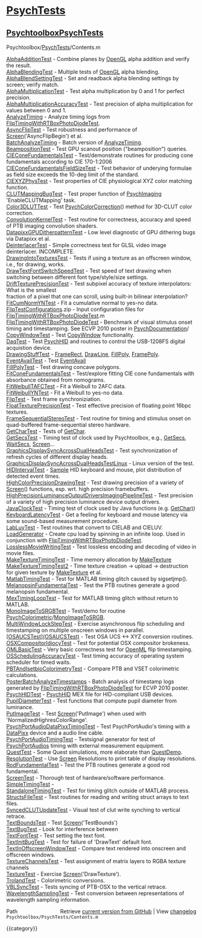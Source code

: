 # [PsychTests](PsychTests)
## [Psychtoolbox](Psychtoolbox)[PsychTests](PsychTests)

Psychtoolbox/[PsychTests](PsychTests)/Contents.m  
  
  
  [AlphaAdditionTest](AlphaAdditionTest)               - Combine planes by [OpenGL](OpenGL) alpha addition and verify the result.  
  [AlphaBlendingTest](AlphaBlendingTest)               - Multiple tests of [OpenGL](OpenGL) alpha blending.   
  [AlphaBlendSettingTest](AlphaBlendSettingTest)           - Set and readback alpha blending settings by screen; verify match.   
  [AlphaMultiplicationTest](AlphaMultiplicationTest)         - Test alpha multiplication by 0 and 1 for perfect precision.  
  [AlphaMultiplicationAccuracyTest](AlphaMultiplicationAccuracyTest) - Test precision of alpha multiplication for values between 0 and 1.  
  [AnalyzeTiming](AnalyzeTiming)                   - Analyze timing logs from [FlipTimingWithRTBoxPhotoDiodeTest](FlipTimingWithRTBoxPhotoDiodeTest).  
  [AsyncFlipTest](AsyncFlipTest)                   - Test robustness and performance of [Screen](Screen)('AsyncFlipBegin') et al.  
  [BatchAnalyzeTiming](BatchAnalyzeTiming)              - Batch version of [AnalyzeTiming](AnalyzeTiming).  
  [BeampositionTest](BeampositionTest)                - Test GPU scanout position ("beamposition") queries.  
  [CIEConeFundamentalsTest](CIEConeFundamentalsTest)         - Test/demonstrate routines for producing cone fundamentals according to CIE 170-1:2006  
  [CIEConeFundamentalsFieldSizeTest](CIEConeFundamentalsFieldSizeTest) - Test behavior of underying formulae as field size exceeds the 10-deg limit of the standard.  
  [CIEXYZPhysTest](CIEXYZPhysTest)                  - Test properties of CIE physiological XYZ color matching function.  
  [CLUTMappingBugTest](CLUTMappingBugTest)              - Test proper function of [PsychImaging](PsychImaging) 'EnableCLUTMapping' task.  
  [Color3DLUTTest](Color3DLUTTest)                  - Test [PsychColorCorrection](PsychColorCorrection)() method for 3D-CLUT color correction.  
  [ConvolutionKernelTest](ConvolutionKernelTest)           - Test routine for correctness, accuracy and speed of PTB imaging convolution shaders.  
  [DatapixxGPUDitherpatternTest](DatapixxGPUDitherpatternTest)    - Low level diagnostic of GPU dithering bugs via Datapixx et al.  
  [DeinterlacerTest](DeinterlacerTest)                - Simple correctness test for GLSL video image deinterlacer. INCOMPLETE.  
  [DrawingIntoTexturesTest](DrawingIntoTexturesTest)         - Tests if using a texture as an offscreen window, i.e., for drawing, works.  
  [DrawTextFontSwitchSpeedTest](DrawTextFontSwitchSpeedTest) - Test speed of text drawing when switching between different font type/style/size settings.  
  [DriftTexturePrecisionTest](DriftTexturePrecisionTest)       - Test subpixel accuracy of texture interpolators: What is the smallest  
                                    fraction of a pixel that one can scroll, using built-in bilinear interpolation?  
  [FitCumNormYNTest](FitCumNormYNTest)                - Fit a cumulative normal to yes-no data.  
  [FlipTestConfigurations](FlipTestConfigurations).zip      - Input configuration files for [FlipTimingWithRTBoxPhotoDiodeTest](FlipTimingWithRTBoxPhotoDiodeTest).m  
  [FlipTimingWithRTBoxPhotoDiodeTest](FlipTimingWithRTBoxPhotoDiodeTest) - Benchmark of visual stimulus onset timing and timestamping. See ECVP 2010 poster in [PsychDocumentation](PsychDocumentation)/  
  [CopyWindowTest](CopyWindowTest)                  - Test [CopyWindow](CopyWindow) functionality.  
  [DaqTest](DaqTest)                         - Test [PsychHID](PsychHID) and routines to control the  USB-1208FS digital acquistion device.  
  [DrawingStuffTest](DrawingStuffTest)                - [FrameRect](FrameRect), [DrawLine](DrawLine), [FillPoly](FillPoly), [FramePoly](FramePoly).  
  [EventAvailTest](EventAvailTest)                  - Test [EventAvail](EventAvail)  
  [FillPolyTest](FillPolyTest)                    - Test drawing concave polygons.  
  [FitConeFundamentalsTest](FitConeFundamentalsTest)         - Test/explore fitting CIE cone fundamentals with absorbance obtained from nomograms.  
  [FitWeibullTAFCTest](FitWeibullTAFCTest)              - Fit a Weibull to 2AFC data.  
  [FitWeibullYNTest](FitWeibullYNTest)                - Fit a Weibull to yes-no data.  
  [FlipTest](FlipTest)                        - Test frame synchroniziation.  
  [FloatTexturePrecisionTest](FloatTexturePrecisionTest)       - Test effective precision of floating point 16bpc textures.  
  [FrameSequentialStereoTest](FrameSequentialStereoTest)       - Test routine for timing and stimulus onset on quad-buffered frame-sequential stereo hardware.  
  [GetCharTest](GetCharTest)                     - Tests of [GetChar](GetChar).  
  [GetSecsTest](GetSecsTest)                     - Timing test of clock used by Psychtoolbox, e.g., [GetSecs](GetSecs), [WaitSecs](WaitSecs), [Screen](Screen)...  
  [GraphicsDisplaySyncAcrossDualHeadsTest](GraphicsDisplaySyncAcrossDualHeadsTest) - Test synchronization of refresh cycles of different display heads.  
  [GraphicsDisplaySyncAcrossDualHeadsTestLinux](GraphicsDisplaySyncAcrossDualHeadsTestLinux) - Linux version of the test.  
  [HIDIntervalTest](HIDIntervalTest)                 - [Sample](Sample) HID keyboard and mouse, plot distribution of detected event times.  
  [HighColorPrecisionDrawingTest](HighColorPrecisionDrawingTest)   - Test drawing precision of a variety of [Screen](Screen)() functions, esp. wrt. high precision framebuffers.  
  [HighPrecisionLuminanceOutputDriversImagingPipelineTest](HighPrecisionLuminanceOutputDriversImagingPipelineTest) - Test precision of a variety of high precision luminance device output drivers.  
  [JavaClockTest](JavaClockTest)                   - Timing test of clock used by Java functions (e.g. [GetChar)](GetChar))  
  [KeyboardLatencyTest](KeyboardLatencyTest)             - Get a feeling for keyboard and mouse latency via some sound-based measurement procedure.  
  [LabLuvTest](LabLuvTest)                      - Test routines that convert to CIELAB and CIELUV.  
  [LoadGenerator](LoadGenerator)                   - Create cpu load by spinning in an infinite loop. Used in conjunction with [FlipTimingWithRTBoxPhotoDiodeTest](FlipTimingWithRTBoxPhotoDiodeTest).  
  [LosslessMovieWritingTest](LosslessMovieWritingTest)        - Test lossless encoding and decoding of video in movie files.  
  [MakeTextureTimingTest](MakeTextureTimingTest)           - Time memory allocation by [MakeTexture](MakeTexture)  
  [MakeTextureTimingTest2](MakeTextureTimingTest2)          - Time texture creation -\> upload -\> destruction for given texture by [MakeTexture](MakeTexture) et al.  
  [MatlabTimingTest](MatlabTimingTest)                - Test for MATLAB timing glitch caused by sigsetjmp().  
  [MelanopsinFundamentalTest](MelanopsinFundamentalTest)       - Test the PTB routines generate a good melanopsin fundamental.  
  [MexTimingLoopTest](MexTimingLoopTest)               - Test for MATLAB timing glitch without return to MATLAB.  
  [MonoImageToSRGBTest](MonoImageToSRGBTest)             - Test/demo for routine [PsychColorimetric](PsychColorimetric)/[MonoImageToSRGB](MonoImageToSRGB).  
  [MultiWindowLockStepTest](MultiWindowLockStepTest)         - Exercise asynchronous flip scheduling and timestamping on multiple onscreen windows in parallel.  
  [[OSAUCSTest](OSAUCSTest)][(OSAUCSTest)]((OSAUCSTest))                      - Test OSA UCS <-\> XYZ conversion routines.  
  [OSXCompositorIdiocyTest](OSXCompositorIdiocyTest)         - Test for potential OSX compositor brokeness.  
  [OMLBasicTest](OMLBasicTest)                    - Very basic correctness test for [OpenML](OpenML) flip timestamping.  
  [OSSchedulingAccuracyTest](OSSchedulingAccuracyTest)        - Test timing accuracy of operating system scheduler for timed waits.  
  [PBTAndIsetbioColorimetryTest](PBTAndIsetbioColorimetryTest)    - Compare PTB and VSET colorimetric calculations.  
  [PosterBatchAnalyzeTimestamps](PosterBatchAnalyzeTimestamps)    - Batch analysis of timestamp logs generated by [FlipTimingWithRTBoxPhotoDiodeTest](FlipTimingWithRTBoxPhotoDiodeTest) for ECVP 2010 poster.  
  [PsychHIDTest](PsychHIDTest)                    - [PsychHID](PsychHID) MEX file for HID-compliant USB devices.  
  [PupilDiameterTest](PupilDiameterTest)               - Test functions that compute pupil diameter from luminance.  
  [PutImageTest](PutImageTest)                    - Test [Screen](Screen)('PutImage') when used with 'NormalizedHighresColorRange'.  
  [PsychPortAudioDataPixxTimingTest](PsychPortAudioDataPixxTimingTest) - Test PsychPortAudio's timing with a [DataPixx](DataPixx) device and a audio line cable.  
  [PsychPortAudioTimingTest](PsychPortAudioTimingTest)        - Testsignal generator for test of [PsychPortAudios](PsychPortAudios) timing with external measurement equipment.  
  [QuestTest](QuestTest)                       - Some Quest simulations, more elaborate than [QuestDemo](QuestDemo).  
  [ResolutionTest](ResolutionTest)                  - Use [Screen](Screen) Resolutions to print table of display resolutions.  
  [RodFundamentalTest](RodFundamentalTest)              - Test the PTB routines generate a good rod fundamental.  
  [ScreenTest](ScreenTest)                      - Thorough test of hardware/software performance.  
  [SimpleTimingTest](SimpleTimingTest)                -   
  [StandaloneTimingTest](StandaloneTimingTest)            - Test for timing glitch outside of MATLAB process.   
  [StructsFileTest](StructsFileTest)                 - Test routines for reading and writing struct arrays to text files.  
  [SyncedCLUTUpdateTest](SyncedCLUTUpdateTest)            - Visual test of clut write synching to vertical retrace.  
  [TextBoundsTest](TextBoundsTest)                  - Test [Screen](Screen)('TestBounds')  
  [TextBugTest](TextBugTest)                     - Look for interference between  
  [TextFontTest](TextFontTest)                    - Test setting the text font.  
  [TextInitBugTest](TextInitBugTest)                 - Test for failure of 'DrawText' default font.  
  [TextInOffscreenWindowTest](TextInOffscreenWindowTest)       - Compare text rendered into onscreen and offscreen windows.   
  [TextureChannelsTest](TextureChannelsTest)             - Test assignment of matrix layers to RGBA texture channels  
  [TextureTest](TextureTest)                     - Exercise [Screen](Screen)('DrawTexture').  
  [TrolandTest](TrolandTest)                     - Colorimetric conversions.  
  [VBLSyncTest](VBLSyncTest)                     - Tests syncing of PTB-OSX to the vertical retrace.  
  [WavelengthSamplingTest](WavelengthSamplingTest)          - Test conversion between representations of wavelength sampling information.  




<div class="code_header" style="text-align:right;">
  <span style="float:left;">Path&nbsp;&nbsp;</span> <span class="counter">Retrieve <a href=
  "https://raw.github.com/Psychtoolbox-3/Psychtoolbox-3/beta/Psychtoolbox/PsychTests/Contents.m">current version from GitHub</a> | View <a href=
  "https://github.com/Psychtoolbox-3/Psychtoolbox-3/commits/beta/Psychtoolbox/PsychTests/Contents.m">changelog</a></span>
</div>
<div class="code">
  <code>Psychtoolbox/PsychTests/Contents.m</code>
</div>

{{category}}